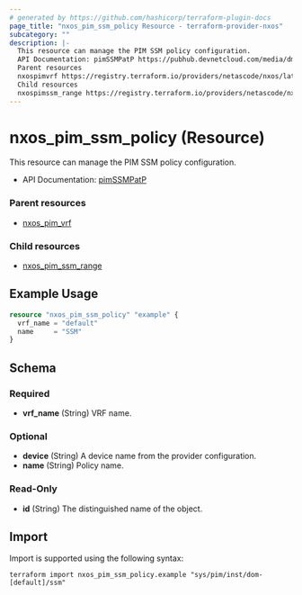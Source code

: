 ```yaml
---
# generated by https://github.com/hashicorp/terraform-plugin-docs
page_title: "nxos_pim_ssm_policy Resource - terraform-provider-nxos"
subcategory: ""
description: |-
  This resource can manage the PIM SSM policy configuration.
  API Documentation: pimSSMPatP https://pubhub.devnetcloud.com/media/dme-docs-10-2-2/docs/Layer%203/pim:SSMPatP/
  Parent resources
  nxospimvrf https://registry.terraform.io/providers/netascode/nxos/latest/docs/resources/pim_vrf
  Child resources
  nxospimssm_range https://registry.terraform.io/providers/netascode/nxos/latest/docs/resources/pim_ssm_range
---
```


# nxos_pim_ssm_policy (Resource)

This resource can manage the PIM SSM policy configuration.

- API Documentation: [pimSSMPatP](https://pubhub.devnetcloud.com/media/dme-docs-10-2-2/docs/Layer%203/pim:SSMPatP/)

### Parent resources

- [nxos_pim_vrf](https://registry.terraform.io/providers/netascode/nxos/latest/docs/resources/pim_vrf)

### Child resources

- [nxos_pim_ssm_range](https://registry.terraform.io/providers/netascode/nxos/latest/docs/resources/pim_ssm_range)

## Example Usage

```terraform
resource "nxos_pim_ssm_policy" "example" {
  vrf_name = "default"
  name     = "SSM"
}
```

<!-- schema generated by tfplugindocs -->
## Schema

### Required

- **vrf_name** (String) VRF name.

### Optional

- **device** (String) A device name from the provider configuration.
- **name** (String) Policy name.

### Read-Only

- **id** (String) The distinguished name of the object.

## Import

Import is supported using the following syntax:

```shell
terraform import nxos_pim_ssm_policy.example "sys/pim/inst/dom-[default]/ssm"
```
